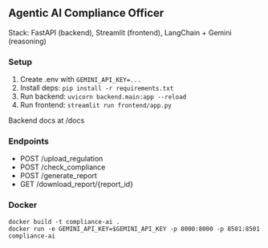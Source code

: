 ## Agentic AI Compliance Officer

Stack: FastAPI (backend), Streamlit (frontend), LangChain + Gemini (reasoning)

### Setup
1) Create .env with `GEMINI_API_KEY=...`
2) Install deps: `pip install -r requirements.txt`
3) Run backend: `uvicorn backend.main:app --reload`
4) Run frontend: `streamlit run frontend/app.py`

Backend docs at /docs

### Endpoints
- POST /upload_regulation
- POST /check_compliance
- POST /generate_report
- GET /download_report/{report_id}

### Docker
```
docker build -t compliance-ai .
docker run -e GEMINI_API_KEY=$GEMINI_API_KEY -p 8000:8000 -p 8501:8501 compliance-ai
```


